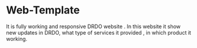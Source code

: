 # Web-Template
It is fully working and responsive  DRDO website . In this website it show new updates in DRDO, what type of services it provided , in which product it working.
